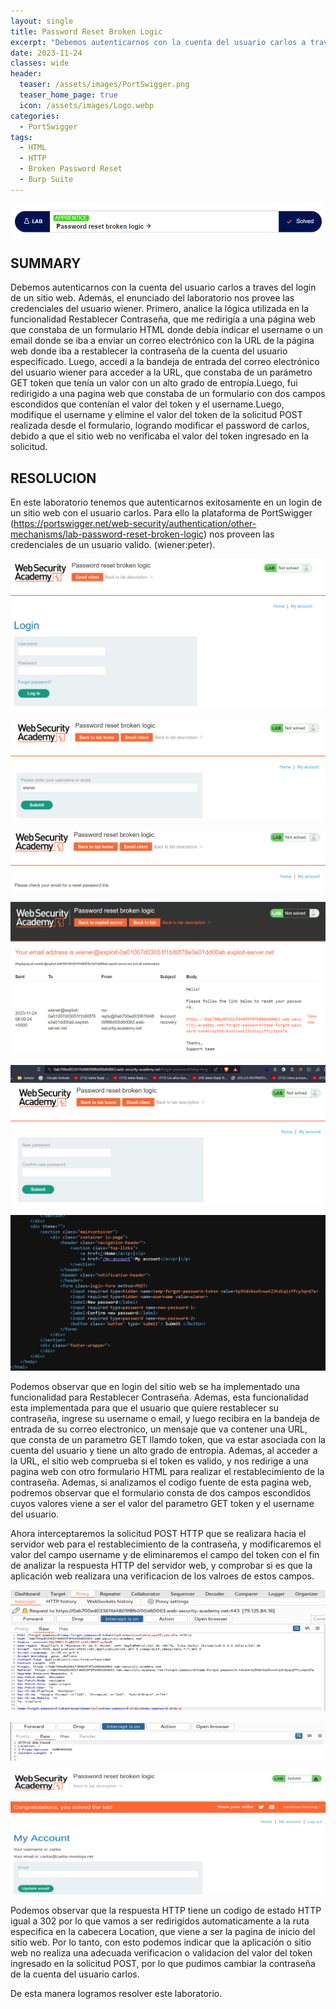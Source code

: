 ```yaml
---
layout: single
title: Password Reset Broken Logic
excerpt: "Debemos autenticarnos con la cuenta del usuario carlos a traves del login de un sitio web. Además, el enunciado del laboratorio nos provee las credenciales del usuario wiener. Primero, analice la lógica utilizada en la funcionalidad Restablecer Contraseña, que me redirigía a una página web que constaba de un formulario HTML donde debía indicar el username o un email donde se iba a enviar un correo electrónico con la URL de la página web donde iba a restablecer la contraseña de la cuenta del usuario especificado. Luego, accedí a la bandeja de entrada del correo electrónico del usuario wiener para acceder a la URL, que constaba de un parámetro GET token que tenía un valor con un alto grado de entropía.Luego, fui redirigido a una pagina web que constaba de un formulario con dos campos escondidos que contenían el valor del token y el username.Luego, modifique el username y elimine el valor del token de la solicitud POST realizada desde el formulario, logrando modificar el password de carlos."
date: 2023-11-24	
classes: wide
header:
  teaser: /assets/images/PortSwigger.png
  teaser_home_page: true
  icon: /assets/images/Logo.webp
categories:
  - PortSwigger
tags:
  - HTML
  - HTTP
  - Broken Password Reset
  - Burp Suite
---
```


![](/assets/images/PR/image001.png)

## SUMMARY

Debemos autenticarnos con la cuenta del usuario carlos a traves del login de un sitio web. Además, el enunciado del laboratorio nos provee las credenciales del usuario wiener. Primero, analice la lógica utilizada en la funcionalidad Restablecer Contraseña, que me redirigía a una página web que constaba de un formulario HTML donde debía indicar el username o un email donde se iba a enviar un correo electrónico con la URL de la página web donde iba a restablecer la contraseña de la cuenta del usuario especificado. Luego, accedí a la bandeja de entrada del correo electrónico del usuario wiener para acceder a la URL, que constaba de un parámetro GET token que tenía un valor con un alto grado de entropía.Luego, fui redirigido a una pagina web que constaba de un formulario con dos campos escondidos que contenían el valor del token y el username.Luego, modifique el username y elimine el valor del token de la solicitud POST realizada desde el formulario, logrando modificar el password de carlos, debido a que el sitio web no verificaba el valor del token ingresado en la solicitud. 

## RESOLUCION

En este laboratorio tenemos que autenticarnos exitosamente en un login de un sitio web con el usuario carlos. Para ello la plataforma de PortSwigger (https://portswigger.net/web-security/authentication/other-mechanisms/lab-password-reset-broken-logic) nos proveen las credenciales de un usuario valido. (wiener:peter).

![](/assets/images/PR/image002.png)

![](/assets/images/PR/image003.png)

![](/assets/images/PR/image004.png)

![](/assets/images/PR/image005.png)

![](/assets/images/PR/image006.png)

![](/assets/images/PR/image007.png)

Podemos observar que en login del sitio web se ha implementado una funcionalidad para Restablecer Contraseña. Ademas, esta funcionalidad esta implementada para que el usuario que quiere restablecer su contraseña, ingrese su username o email, y luego recibira en la bandeja de entrada de su correo electronico, un mensaje que va contener una URL, que consta de un parametro GET llamdo token, que va estar asociada con la cuenta del usuario y tiene un alto grado de entropia. Ademas, al acceder a la URL, el sitio web comprueba si el token es valido, y nos redirige a una pagina web con otro formulario HTML para realizar el restablecimiento de la contraseña. Ademas, si analizamos el codigo fuente de esta pagina web, podremos observar que el formulario consta de dos campos escondidos cuyos valores viene a ser el valor del parametro GET token y el username del usuario.

Ahora interceptaremos la solicitud POST HTTP que se realizara hacia el servidor web para el restablecimiento de la contraseña, y modificaremos el valor del campo username y de eliminaremos el campo del token con el fin de analizar la respuesta HTTP del servidor web, y comprobar si es que la aplicación web realizara una verificacion de los valroes de estos campos.

![](/assets/images/PR/image008.png)

![](/assets/images/PR/image009.png)

![](/assets/images/PR/image010.png)

Podemos observar que la respuesta HTTP tiene un codigo de estado HTTP igual a 302 por lo que vamos a ser redirigidos automaticamente a la ruta especifica en la cabecera Location, que viene a ser la pagina de inicio del sitio web. Por lo tanto, con esto podemos indicar que la aplicación o sitio web no realiza una adecuada verificacion o validacion del valor del token ingresado en la solicitud POST, por lo que pudimos cambiar la contraseña de la cuenta del usuario carlos. 

De esta manera logramos resolver este laboratorio.


